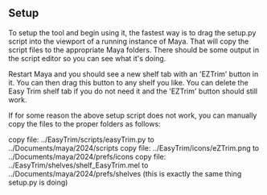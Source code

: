 ## Setup

To setup the tool and begin using it, the fastest way is to drag the setup.py script into the viewport of a running instance of Maya. That will copy the script files to the appropriate Maya folders. There should be some output in the script editor so you can see what it's doing.

Restart Maya and you should see a new shelf tab with an 'EZTrim' button in it. You can then drag this button to any shelf you like. You can delete the Easy Trim shelf tab if you do not need it and the 'EZTrim' button should still work.

If for some reason the above setup script does not work, you can manually copy the files to the proper folders as follows:

copy file: ../EasyTrim/scripts/easyTrim.py to ../Documents/maya/2024/scripts
copy file: ../EasyTrim/icons/eZTrim.png to ../Documents/maya/2024/prefs/icons
copy file: ../EasyTrim/shelves/shelf_EasyTrim.mel to ../Documents/maya/2024/prefs/shelves
(this is exactly the same thing setup.py is doing)

